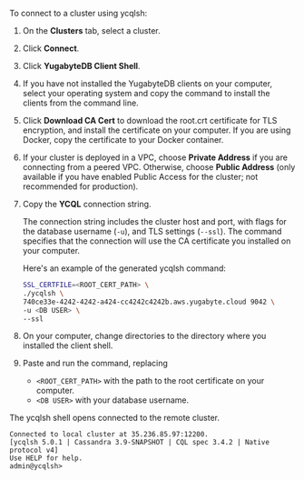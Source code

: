<!--
+++
private = true
+++
-->

To connect to a cluster using ycqlsh:

1. On the **Clusters** tab, select a cluster.
1. Click **Connect**.
1. Click **YugabyteDB Client Shell**.
1. If you have not installed the YugabyteDB clients on your computer, select your operating system and copy the command to install the clients from the command line.
1. Click **Download CA Cert** to download the root.crt certificate for TLS encryption, and install the certificate on your computer. If you are using Docker, copy the certificate to your Docker container.
1. If your cluster is deployed in a VPC, choose **Private Address** if you are connecting from a peered VPC. Otherwise, choose **Public Address** (only available if you have enabled Public Access for the cluster; not recommended for production).
1. Copy the **YCQL** connection string.

    The connection string includes the cluster host and port, with flags for the database username (`-u`), and TLS settings (`--ssl`). The command specifies that the connection will use the CA certificate you installed on your computer.

    Here's an example of the generated ycqlsh command:

    ```sh
    SSL_CERTFILE=<ROOT_CERT_PATH> \
    ./ycqlsh \
    740ce33e-4242-4242-a424-cc4242c4242b.aws.yugabyte.cloud 9042 \
    -u <DB USER> \
    --ssl
    ```

1. On your computer, change directories to the directory where you installed the client shell.
1. Paste and run the command, replacing

    - `<ROOT_CERT_PATH>` with the path to the root certificate on your computer.
    - `<DB USER>` with your database username.

The ycqlsh shell opens connected to the remote cluster.

```output
Connected to local cluster at 35.236.85.97:12200.
[ycqlsh 5.0.1 | Cassandra 3.9-SNAPSHOT | CQL spec 3.4.2 | Native protocol v4]
Use HELP for help.
admin@ycqlsh>
```

<!-- markdownlint-disable-file MD041 -->
